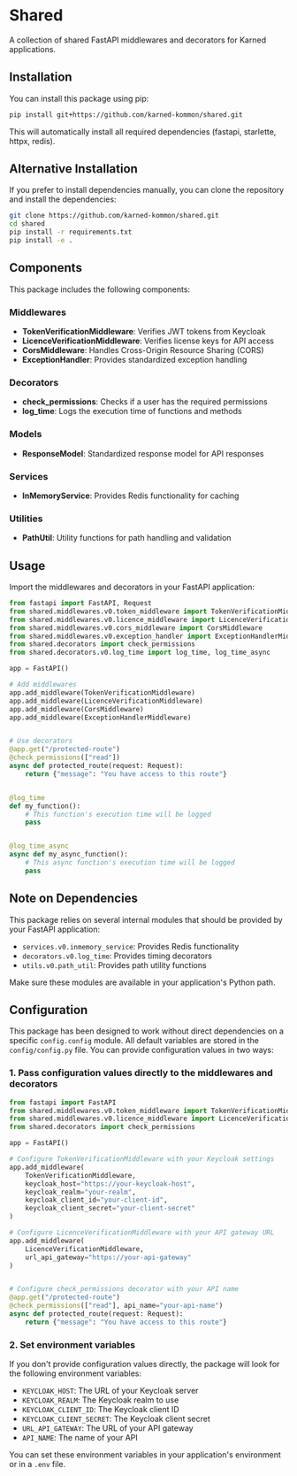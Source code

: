# Shared

A collection of shared FastAPI middlewares and decorators for Karned applications.

## Installation

You can install this package using pip:

```bash
pip install git+https://github.com/karned-kommon/shared.git
```

This will automatically install all required dependencies (fastapi, starlette, httpx, redis).

## Alternative Installation

If you prefer to install dependencies manually, you can clone the repository and install the dependencies:

```bash
git clone https://github.com/karned-kommon/shared.git
cd shared
pip install -r requirements.txt
pip install -e .
```

## Components

This package includes the following components:

### Middlewares

- **TokenVerificationMiddleware**: Verifies JWT tokens from Keycloak
- **LicenceVerificationMiddleware**: Verifies license keys for API access
- **CorsMiddleware**: Handles Cross-Origin Resource Sharing (CORS)
- **ExceptionHandler**: Provides standardized exception handling

### Decorators

- **check_permissions**: Checks if a user has the required permissions
- **log_time**: Logs the execution time of functions and methods

### Models

- **ResponseModel**: Standardized response model for API responses

### Services

- **InMemoryService**: Provides Redis functionality for caching

### Utilities

- **PathUtil**: Utility functions for path handling and validation

## Usage

Import the middlewares and decorators in your FastAPI application:

```python
from fastapi import FastAPI, Request
from shared.middlewares.v0.token_middleware import TokenVerificationMiddleware
from shared.middlewares.v0.licence_middleware import LicenceVerificationMiddleware
from shared.middlewares.v0.cors_middleware import CorsMiddleware
from shared.middlewares.v0.exception_handler import ExceptionHandlerMiddleware
from shared.decorators import check_permissions
from shared.decorators.v0.log_time import log_time, log_time_async

app = FastAPI()

# Add middlewares
app.add_middleware(TokenVerificationMiddleware)
app.add_middleware(LicenceVerificationMiddleware)
app.add_middleware(CorsMiddleware)
app.add_middleware(ExceptionHandlerMiddleware)


# Use decorators
@app.get("/protected-route")
@check_permissions(["read"])
async def protected_route(request: Request):
    return {"message": "You have access to this route"}


@log_time
def my_function():
    # This function's execution time will be logged
    pass


@log_time_async
async def my_async_function():
    # This async function's execution time will be logged
    pass
```

## Note on Dependencies

This package relies on several internal modules that should be provided by your FastAPI application:

- `services.v0.inmemory_service`: Provides Redis functionality
- `decorators.v0.log_time`: Provides timing decorators
- `utils.v0.path_util`: Provides path utility functions

Make sure these modules are available in your application's Python path.

## Configuration

This package has been designed to work without direct dependencies on a specific `config.config` module. All default variables are stored in the `config/config.py` file. You can provide configuration values in two ways:

### 1. Pass configuration values directly to the middlewares and decorators

```python
from fastapi import FastAPI
from shared.middlewares.v0.token_middleware import TokenVerificationMiddleware
from shared.middlewares.v0.licence_middleware import LicenceVerificationMiddleware
from shared.decorators import check_permissions

app = FastAPI()

# Configure TokenVerificationMiddleware with your Keycloak settings
app.add_middleware(
    TokenVerificationMiddleware,
    keycloak_host="https://your-keycloak-host",
    keycloak_realm="your-realm",
    keycloak_client_id="your-client-id",
    keycloak_client_secret="your-client-secret"
)

# Configure LicenceVerificationMiddleware with your API gateway URL
app.add_middleware(
    LicenceVerificationMiddleware,
    url_api_gateway="https://your-api-gateway"
)


# Configure check_permissions decorator with your API name
@app.get("/protected-route")
@check_permissions(["read"], api_name="your-api-name")
async def protected_route(request: Request):
    return {"message": "You have access to this route"}
```

### 2. Set environment variables

If you don't provide configuration values directly, the package will look for the following environment variables:

- `KEYCLOAK_HOST`: The URL of your Keycloak server
- `KEYCLOAK_REALM`: The Keycloak realm to use
- `KEYCLOAK_CLIENT_ID`: The Keycloak client ID
- `KEYCLOAK_CLIENT_SECRET`: The Keycloak client secret
- `URL_API_GATEWAY`: The URL of your API gateway
- `API_NAME`: The name of your API

You can set these environment variables in your application's environment or in a `.env` file.

